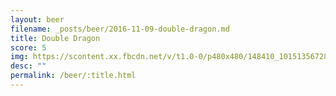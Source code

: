 ```yaml
---
layout: beer
filename: _posts/beer/2016-11-09-double-dragon.md
title: Double Dragon
score: 5
img: https://scontent.xx.fbcdn.net/v/t1.0-0/p480x480/148410_10151356728003745_1112766365_n.jpg?oh=e55b3eb6460d135e31b7485b172ed40a&oe=58FF3A39
desc: ""
permalink: /beer/:title.html
---
```


